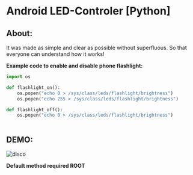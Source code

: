# Android LED-Controler [Python] 

## About:
It was made as simple and clear as possible without superfluous. So that everyone can understand how it works!


**Example code to enable and disable phone flashlight:**
```python
import os

def flashlight_on():
    os.popen("echo 0 > /sys/class/leds/flashlight/brightness")
    os.popen("echo 255 > /sys/class/leds/flashlight/brightness")

def flashlight_off():
    os.popen("echo 0 > /sys/class/leds/flashlight/brightness")
    
```

## DEMO:
![disco](https://user-images.githubusercontent.com/62520991/219944095-9db8b4f8-404c-45c9-8462-24944408894c.gif)


**Default method required ROOT**
